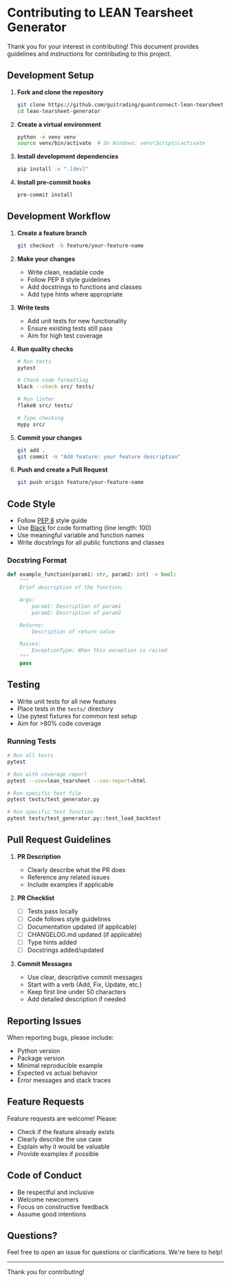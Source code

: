 # Contributing to LEAN Tearsheet Generator

Thank you for your interest in contributing! This document provides guidelines and instructions for contributing to this project.

## Development Setup

1. **Fork and clone the repository**
   ```bash
   git clone https://github.com/guitrading/quantconnect-lean-tearsheet-generator.git
   cd lean-tearsheet-generator
   ```

2. **Create a virtual environment**
   ```bash
   python -m venv venv
   source venv/bin/activate  # On Windows: venv\Scripts\activate
   ```

3. **Install development dependencies**
   ```bash
   pip install -e ".[dev]"
   ```

4. **Install pre-commit hooks**
   ```bash
   pre-commit install
   ```

## Development Workflow

1. **Create a feature branch**
   ```bash
   git checkout -b feature/your-feature-name
   ```

2. **Make your changes**
   - Write clean, readable code
   - Follow PEP 8 style guidelines
   - Add docstrings to functions and classes
   - Add type hints where appropriate

3. **Write tests**
   - Add unit tests for new functionality
   - Ensure existing tests still pass
   - Aim for high test coverage

4. **Run quality checks**
   ```bash
   # Run tests
   pytest

   # Check code formatting
   black --check src/ tests/

   # Run linter
   flake8 src/ tests/

   # Type checking
   mypy src/
   ```

5. **Commit your changes**
   ```bash
   git add .
   git commit -m "Add feature: your feature description"
   ```

6. **Push and create a Pull Request**
   ```bash
   git push origin feature/your-feature-name
   ```

## Code Style

- Follow [PEP 8](https://www.python.org/dev/peps/pep-0008/) style guide
- Use [Black](https://black.readthedocs.io/) for code formatting (line length: 100)
- Use meaningful variable and function names
- Write docstrings for all public functions and classes

### Docstring Format

```python
def example_function(param1: str, param2: int) -> bool:
    """
    Brief description of the function.

    Args:
        param1: Description of param1
        param2: Description of param2

    Returns:
        Description of return value

    Raises:
        ExceptionType: When this exception is raised
    """
    pass
```

## Testing

- Write unit tests for all new features
- Place tests in the `tests/` directory
- Use pytest fixtures for common test setup
- Aim for >80% code coverage

### Running Tests

```bash
# Run all tests
pytest

# Run with coverage report
pytest --cov=lean_tearsheet --cov-report=html

# Run specific test file
pytest tests/test_generator.py

# Run specific test function
pytest tests/test_generator.py::test_load_backtest
```

## Pull Request Guidelines

1. **PR Description**
   - Clearly describe what the PR does
   - Reference any related issues
   - Include examples if applicable

2. **PR Checklist**
   - [ ] Tests pass locally
   - [ ] Code follows style guidelines
   - [ ] Documentation updated (if applicable)
   - [ ] CHANGELOG.md updated (if applicable)
   - [ ] Type hints added
   - [ ] Docstrings added/updated

3. **Commit Messages**
   - Use clear, descriptive commit messages
   - Start with a verb (Add, Fix, Update, etc.)
   - Keep first line under 50 characters
   - Add detailed description if needed

## Reporting Issues

When reporting bugs, please include:

- Python version
- Package version
- Minimal reproducible example
- Expected vs actual behavior
- Error messages and stack traces

## Feature Requests

Feature requests are welcome! Please:

- Check if the feature already exists
- Clearly describe the use case
- Explain why it would be valuable
- Provide examples if possible

## Code of Conduct

- Be respectful and inclusive
- Welcome newcomers
- Focus on constructive feedback
- Assume good intentions

## Questions?

Feel free to open an issue for questions or clarifications. We're here to help!

---

Thank you for contributing!
